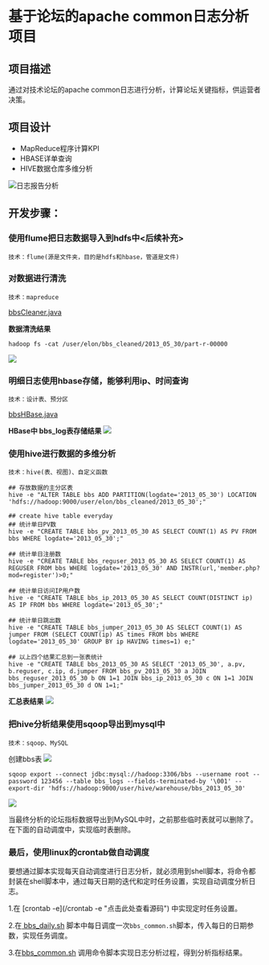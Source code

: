 # 基于论坛的apache common日志分析项目
## 项目描述
通过对技术论坛的apache common日志进行分析，计算论坛关键指标，供运营者决策。

## 项目设计
- MapReduce程序计算KPI
- HBASE详单查询
- HIVE数据仓库多维分析

![日志报告分析](https://i.imgur.com/q2Bl7G6.png)

## 开发步骤：
### 使用flume把日志数据导入到hdfs中<后续补充>
	技术：flume(源是文件夹，目的是hdfs和hbase，管道是文件)
### 对数据进行清洗
	技术：mapreduce
[bbsCleaner.java](/src/com/elon33/bbs/bbsCleaner.java "点击此处查看源码")

**数据清洗结果**

	hadoop fs -cat /user/elon/bbs_cleaned/2013_05_30/part-r-00000
	
![](https://i.imgur.com/6PPetpR.png)
### 明细日志使用hbase存储，能够利用ip、时间查询
	技术：设计表、预分区
[bbsHBase.java](/src/com/elon33/bbs/bbsHBase.java "点击此处查看源码")

**HBase中 bbs_log表存储结果**
![](https://i.imgur.com/vOGjQt7.png)
### 使用hive进行数据的多维分析
	技术：hive(表、视图)、自定义函数

	## 存放数据的主分区表
	hive -e "ALTER TABLE bbs ADD PARTITION(logdate='2013_05_30') LOCATION 'hdfs://hadoop:9000/user/elon/bbs_cleaned/2013_05_30';"
	
	## create hive table everyday
	## 统计单日PV数
	hive -e "CREATE TABLE bbs_pv_2013_05_30 AS SELECT COUNT(1) AS PV FROM bbs WHERE logdate='2013_05_30';"
	
	## 统计单日注册数
	hive -e "CREATE TABLE bbs_reguser_2013_05_30 AS SELECT COUNT(1) AS REGUSER FROM bbs WHERE logdate='2013_05_30' AND INSTR(url,'member.php?mod=register')>0;"

	## 统计单日访问IP用户数
	hive -e "CREATE TABLE bbs_ip_2013_05_30 AS SELECT COUNT(DISTINCT ip) AS IP FROM bbs WHERE logdate='2013_05_30';"

	## 统计单日跳出数
	hive -e "CREATE TABLE bbs_jumper_2013_05_30 AS SELECT COUNT(1) AS jumper FROM (SELECT COUNT(ip) AS times FROM bbs WHERE logdate='2013_05_30' GROUP BY ip HAVING times=1) e;"

	## 以上四个结果汇总到一张表统计
	hive -e "CREATE TABLE bbs_2013_05_30 AS SELECT '2013_05_30', a.pv, b.reguser, c.ip, d.jumper FROM bbs_pv_2013_05_30 a JOIN bbs_reguser_2013_05_30 b ON 1=1 JOIN bbs_ip_2013_05_30 c ON 1=1 JOIN bbs_jumper_2013_05_30 d ON 1=1;"

**汇总表结果**
![](https://i.imgur.com/u5Kbhiq.png)

### 把hive分析结果使用sqoop导出到mysql中
	技术：sqoop、MySQL
创建bbs表
![](https://i.imgur.com/s8mmGHM.png)

	sqoop export --connect jdbc:mysql://hadoop:3306/bbs --username root --password 123456 --table bbs_logs --fields-terminated-by '\001' --export-dir 'hdfs://hadoop:9000/user/hive/warehouse/bbs_2013_05_30'
	
![](https://i.imgur.com/9sF6ZQm.png)

当最终分析的论坛指标数据导出到MySQL中时，之前那些临时表就可以删除了。在下面的自动调度中，实现临时表删除。

### 最后，使用linux的crontab做自动调度

要想通过脚本实现每天自动调度进行日志分析，就必须用到shell脚本，将命令都封装在shell脚本中，通过每天日期的迭代和定时任务设置，实现自动调度分析日志。

1.在 [crontab -e](/crontab -e "点击此处查看源码") 中实现定时任务设置。

2.在[ bbs_daily.sh](/bbs_daily.sh) 脚本中每日调度一次`bbs_common.sh`脚本，传入每日的日期参数，实现任务调度。

3.在[bbs_common.sh](/bbs_common.sh) 调用命令脚本实现日志分析过程，得到分析指标结果。
